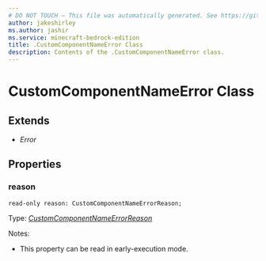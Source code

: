 ```yaml
---
# DO NOT TOUCH — This file was automatically generated. See https://github.com/mojang/minecraftapidocsgenerator to modify descriptions, examples, etc.
author: jakeshirley
ms.author: jashir
ms.service: minecraft-bedrock-edition
title: .CustomComponentNameError Class
description: Contents of the .CustomComponentNameError class.
---
```

# CustomComponentNameError Class

## Extends
- *Error*

## Properties

### **reason**
`read-only reason: CustomComponentNameErrorReason;`

Type: [*CustomComponentNameErrorReason*](CustomComponentNameErrorReason.md)

Notes:
  - This property can be read in early-execution mode.
